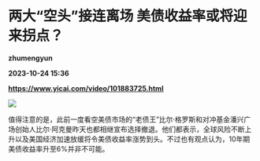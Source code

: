 # 两大“空头”接连离场 美债收益率或将迎来拐点？
**zhumengyun**

**2023-10-24 15:36**

**https://www.yicai.com/video/101883725.html**

![](http://imgcdn.yicai.com/vms-new/2023/10/d4649736-39a5-465a-9483-d6a78dbcf8ed_WwUR.jpg) 

值得注意的是，此前一度看空美债市场的“老债王”比尔·格罗斯和对冲基金潘兴广场创始人比尔·阿克曼昨天也都相继宣布选择撤退。他们都表示，全球风险不断上升以及美国经济加速放缓将令美债收益率涨势到头。不过也有观点认为，10年期美债收益率升至6%并非不可能。